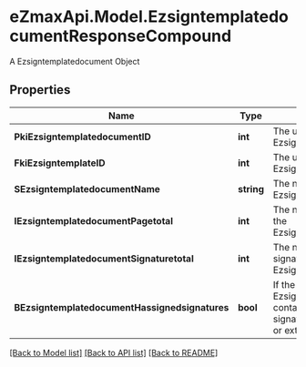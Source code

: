 # eZmaxApi.Model.EzsigntemplatedocumentResponseCompound
A Ezsigntemplatedocument Object

## Properties

Name | Type | Description | Notes
------------ | ------------- | ------------- | -------------
**PkiEzsigntemplatedocumentID** | **int** | The unique ID of the Ezsigntemplatedocument | 
**FkiEzsigntemplateID** | **int** | The unique ID of the Ezsigntemplate | 
**SEzsigntemplatedocumentName** | **string** | The name of the Ezsigntemplatedocument. | 
**IEzsigntemplatedocumentPagetotal** | **int** | The number of pages in the Ezsigntemplatedocument. | 
**IEzsigntemplatedocumentSignaturetotal** | **int** | The number of total signatures in the Ezsigntemplate. | 
**BEzsigntemplatedocumentHassignedsignatures** | **bool** | If the Ezsigntemplatedocument contains signed signatures (From internal or external sources) | 

[[Back to Model list]](../README.md#documentation-for-models) [[Back to API list]](../README.md#documentation-for-api-endpoints) [[Back to README]](../README.md)


